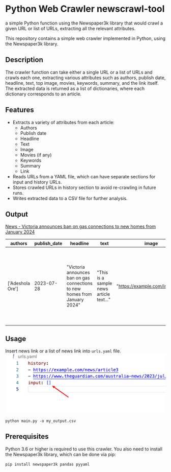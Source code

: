 # Python Web Crawler newscrawl-tool
a simple Python function using the Newspaper3k library that would crawl a given URL or list of URLs, extracting all the relevant attributes.

This repository contains a simple web crawler implemented in Python, using the Newspaper3k library.

## Description

The crawler function can take either a single URL or a list of URLs and crawls each one, extracting various attributes such as authors, publish date, headline, text, top image, movies, keywords, summary, and the link itself. The extracted data is returned as a list of dictionaries, where each dictionary corresponds to an article.
## Features

- Extracts a variety of attributes from each article:
  - Authors
  - Publish date
  - Headline
  - Text
  - Image
  - Movies (if any)
  - Keywords
  - Summary
  - Link
- Reads URLs from a YAML file, which can have separate sections for input and history URLs.
- Stores crawled URLs in history section to avoid re-crawling in future runs.
- Writes extracted data to a CSV file for further analysis.

## Output 
[News - Victoria announces ban on gas connections to new homes from January 2024](https://www.theguardian.com/australia-news/2023/jul/28/victoria-announces-ban-on-gas-connections-to-new-homes-from-january-2024)

| authors     | publish_date | headline              | text                                              | image                          | movies | keywords         | summary                                        | link                          |
|-------------|--------------|-----------------------|---------------------------------------------------|--------------------------------|--------|------------------|------------------------------------------------|-------------------------------|
| ['Adeshola Ore'] | 2023-07-28   | "Victoria announces ban on gas connections to new homes from January 2024" | "This is a sample news article text..." | "https://example.com/image.jpg" | []     | ['change', 'states', 'energy', 'ban', 'victoria', 'announces', 'victorias', 'gas', 'connections', 'help', 'future', 'homes', '2024', 'changes'] | "This is a summary of the sample news article..." | "https://example.com/news/article1" |




## Usage 
Insert news link or a list of news link into `urls.yaml` file.
![Example](/images/repo/image_1.png)
```shell
python main.py -o my_output.csv

```

## Prerequisites

Python 3.6 or higher is required to use this crawler. You also need to install the Newspaper3k library, which can be done via pip:

```shell
pip install newspaper3k pandas pyyaml
```